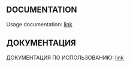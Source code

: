 ## DOCUMENTATION ##
Usage documentation: [link](https://github.com/xevvv/free-chat-gpt/) 

## ДОКУМЕНТАЦИЯ ##
ДОКУМЕНТАЦИЯ ПО ИСПОЛЬЗОВАНИЮ: [link](https://github.com/xevvv/free-chat-gpt/) 